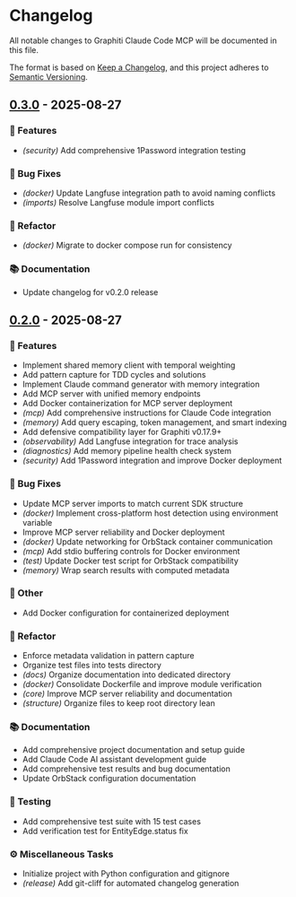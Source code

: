 # Changelog

All notable changes to Graphiti Claude Code MCP will be documented in this file.

The format is based on [Keep a Changelog](https://keepachangelog.com/en/1.0.0/),
and this project adheres to [Semantic Versioning](https://semver.org/spec/v2.0.0.html).
## [0.3.0](https://github.com/yourusername/graphiti-claude-code-mcp/compare/v0.2.0..v0.3.0) - 2025-08-27


### 🚀 Features

- *(security)* Add comprehensive 1Password integration testing

### 🐛 Bug Fixes

- *(docker)* Update Langfuse integration path to avoid naming conflicts
- *(imports)* Resolve Langfuse module import conflicts

### 🚜 Refactor

- *(docker)* Migrate to docker compose run for consistency

### 📚 Documentation

- Update changelog for v0.2.0 release
## [0.2.0](https://github.com/yourusername/graphiti-claude-code-mcp/compare/..v0.2.0) - 2025-08-27


### 🚀 Features

- Implement shared memory client with temporal weighting
- Add pattern capture for TDD cycles and solutions
- Implement Claude command generator with memory integration
- Add MCP server with unified memory endpoints
- Add Docker containerization for MCP server deployment
- *(mcp)* Add comprehensive instructions for Claude Code integration
- *(memory)* Add query escaping, token management, and smart indexing
- Add defensive compatibility layer for Graphiti v0.17.9+
- *(observability)* Add Langfuse integration for trace analysis
- *(diagnostics)* Add memory pipeline health check system
- *(security)* Add 1Password integration and improve Docker deployment

### 🐛 Bug Fixes

- Update MCP server imports to match current SDK structure
- *(docker)* Implement cross-platform host detection using environment variable
- Improve MCP server reliability and Docker deployment
- *(docker)* Update networking for OrbStack container communication
- *(mcp)* Add stdio buffering controls for Docker environment
- *(test)* Update Docker test script for OrbStack compatibility
- *(memory)* Wrap search results with computed metadata

### 💼 Other

- Add Docker configuration for containerized deployment

### 🚜 Refactor

- Enforce metadata validation in pattern capture
- Organize test files into tests directory
- *(docs)* Organize documentation into dedicated directory
- *(docker)* Consolidate Dockerfile and improve module verification
- *(core)* Improve MCP server reliability and documentation
- *(structure)* Organize files to keep root directory lean

### 📚 Documentation

- Add comprehensive project documentation and setup guide
- Add Claude Code AI assistant development guide
- Add comprehensive test results and bug documentation
- Update OrbStack configuration documentation

### 🧪 Testing

- Add comprehensive test suite with 15 test cases
- Add verification test for EntityEdge.status fix

### ⚙️ Miscellaneous Tasks

- Initialize project with Python configuration and gitignore
- *(release)* Add git-cliff for automated changelog generation
<!-- generated by git-cliff -->
